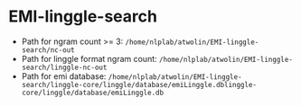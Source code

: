 # EMI-linggle-search

- Path for ngram count >= 3: `/home/nlplab/atwolin/EMI-linggle-search/nc-out`
- Path for linggle format ngram count: `/home/nlplab/atwolin/EMI-linggle-search/linggle-nc-out`
- Path for emi database: `/home/nlplab/atwolin/EMI-linggle-search/linggle-core/linggle/database/emiLinggle.dblinggle-core/linggle/database/emiLinggle.db`
